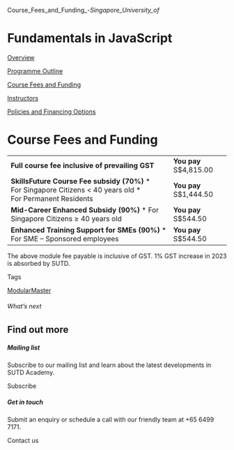 Course_Fees_and_Funding_-_Singapore_University_of_



Fundamentals in JavaScript
==========================

[Overview](/course/fundamentals-in-javascript/#tabs)

[Programme Outline](/course/fundamentals-in-javascript/programme-outline/#tabs)

[Course Fees and Funding](/course/fundamentals-in-javascript/course-fees-and-funding/#tabs)

[Instructors](/course/fundamentals-in-javascript/instructors/#tabs)

[Policies and Financing Options](/course/fundamentals-in-javascript/policies-and-financing-options/#tabs)

Course Fees and Funding
=======================

|  |  |
| --- | --- |
| **Full course fee inclusive of prevailing GST** | **You pay**  S$4,815.00 |
| **SkillsFuture Course Fee subsidy (70%)**  * For Singapore Citizens < 40 years old * For Permanent Residents | **You pay**  S$1,444.50 |
| **Mid-Career Enhanced Subsidy (90%)**  * For Singapore Citizens ≥ 40 years old | **You pay**  S$544.50 |
| **Enhanced Training Support for SMEs (90%)**  * For SME – Sponsored employees | **You pay**  S$544.50 |

The above module fee payable is inclusive of GST. 1% GST increase in 2023 is absorbed by SUTD.

Tags

[ModularMaster](/admissions/academy/courses-and-modules/?academy-type-course=792)

###### What’s next

Find out more
-------------

##### Mailing list

Subscribe to our mailing list and learn about the latest developments in SUTD Academy.

Subscribe

##### Get in touch

Submit an enquiry or schedule a call with our friendly team at +65 6499 7171.

Contact us

